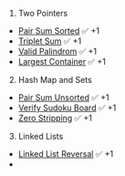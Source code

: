 1. Two Pointers  
- [Pair Sum Sorted](https://leetcode.com/problems/two-sum-ii-input-array-is-sorted/description/) ✅ +1  
- [Triplet Sum](https://leetcode.com/problems/3sum/description/) ✅ +1  
- [Valid Palindrom](https://leetcode.com/problems/valid-palindrome/description/) ✅ +1
- [Largest Container](https://leetcode.com/problems/container-with-most-water/description/) ✅ +1
2. Hash Map and Sets
- [Pair Sum Unsorted](https://leetcode.com/problems/two-sum/description/) ✅ +1
- [Verify Sudoku Board](https://leetcode.com/problems/valid-sudoku/description/) ✅ +1
- [Zero Stripping](https://leetcode.com/problems/set-matrix-zeroes/description/) ✅ +1
3. Linked Lists
- [Linked List Reversal](https://leetcode.com/problems/reverse-linked-list/description/) ✅ +1
- 

